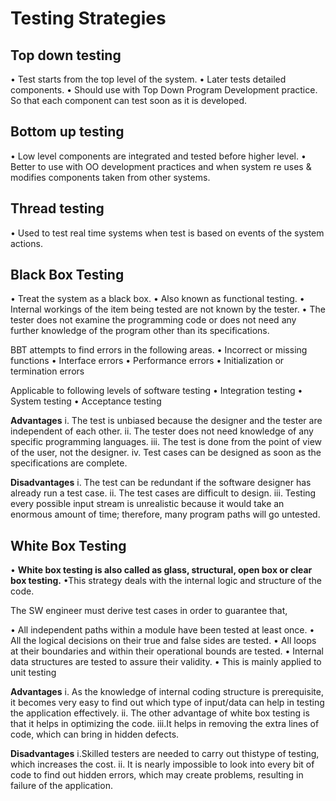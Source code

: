 # Testing Strategies


## Top down testing
• Test starts from the top level of the system.
• Later tests detailed components.
• Should use with Top Down Program Development practice. So that each component can test soon as it is developed.

## Bottom up testing
• Low level components are integrated and tested before higher level.
• Better to use with OO development practices and when system re uses & modifies components taken from other systems.


## Thread testing
• Used to test real time systems when test is based on events of the system actions.


## Black Box Testing

• Treat the system as a black box.
• Also known as functional testing.
• Internal workings of the item being tested are not known by the tester.
• The tester does not examine the programming code or does not need any further knowledge of the program other than its specifications.


BBT attempts to find errors in the following areas.
• Incorrect or missing functions
• Interface errors
• Performance errors
• Initialization or termination errors


Applicable to following levels of software testing
• Integration testing
• System testing
• Acceptance testing


**Advantages**
i. The test is unbiased because the designer and the tester are independent of each other.
ii. The tester does not need knowledge of any specific programming languages.
iii. The test is done from the point of view of the user, not the designer.
iv. Test cases can be designed as soon as the specifications are complete.

**Disadvantages**
i. The test can be redundant if the software designer has already run a test case.
ii. The test cases are difficult to design.
iii. Testing every possible input stream is unrealistic because it would take an enormous amount of time; therefore, many program paths
will go untested.



## White Box Testing

• **White box testing is also called as glass, structural, open box or clear box testing.**
•This strategy deals with the internal logic and structure of the code.

The SW engineer must derive test cases in order to guarantee that,

• All independent paths within a module have been tested at least once.
• All the logical decisions on their true and false sides are tested.
• All loops at their boundaries and within their operational bounds are tested.
• Internal data structures are tested to assure their validity.
• This is mainly applied to unit testing

**Advantages**
i. As the knowledge of internal coding structure is prerequisite, it becomes very easy to find out which type of input/data can help in testing the application effectively.
ii. The other advantage of white box testing is that it helps in optimizing the code.
iii.It helps in removing the extra lines of code, which can bring in hidden defects.


**Disadvantages**
i.Skilled testers are needed to carry out thistype of testing, which increases the cost.
ii. It is nearly impossible to look into every bit of code to find out hidden errors, which may create problems, resulting in
failure of the application.

